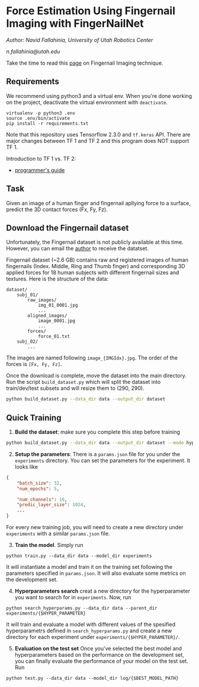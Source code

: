 # Force Estimation Using Fingernail Imaging with FingerNailNet 

_Author: Navid Fallahinia, University of Utah Robotics Center_

_n.fallahinia@utah.edu_

Take the time to read this [page](http://www.cs.utah.edu/~jmh/Fingernail/index.html) on Fingernail Imaging technique.

## Requirements

We recommend using python3 and a virtual env. When you're done working on the project, deactivate the virtual environment with `deactivate`.

```
virtualenv -p python3 .env
source .env/bin/activate
pip install -r requirements.txt
```

Note that this repository uses Tensorflow 2.3.0 and `tf.keras` API. There are major changes between TF 1 and TF 2 and this program does NOT support TF 1. 

Introduction to TF 1 vs. TF 2:
- [programmer's guide](https://www.tensorflow.org/guide/migrate)



## Task

Given an image of a human finger and fingernail apllying force to a surface, predict the 3D contact forces (Fx, Fy, Fz).

## Download the Fingernail dataset

Unfortunately, the Fingernail dataset is not publicly available at this time. However, you can email the [author](n.fallahinia@utah.edu) to receive the datatset. 

Fingernail dataset (~2.6 GB) contains raw and registered images of human fingernails (Index. Middle, Ring and Thumb finger) and corresponding 3D applied forces for 18 human subjects with different fingernail sizes and textures.
Here is the structure of the data:

```
dataset/
    subj_01/
        raw_images/
            img_01_0001.jpg
            ...
        aligned_images/
            image_0001.jpg
            ...
        forces/
            force_01.txt
    subj_02/
        ...
```

The images are named following `image_{IMGIdx}.jpg`. The order of the forces is `[Fx, Fy, Fz]`.

Once the download is complete, move the dataset into the main directory.
Run the script `build_dataset.py` which will split the dataset into train/dev/test subsets and will resize them to (290, 290).

```bash
python build_dataset.py --data_dir data --output_dir dataset
```

## Quick Training

1. **Build the dataset**: make sure you complete this step before training

```bash
python build_dataset.py --data_dir data --output_dir dataset --mode hyper
```

2. **Setup the parameters**: There is a `params.json` file for you under the `experiments` directory. You can set the parameters for the experiment. It looks like

```json
{
    "batch_size": 32,
    "num_epochs": 5,

    "num_channels": 16,
    "predic_layer_size": 1024,
    ...
}
```

For every new training job, you will need to create a new directory under `experiments` with a similar `params.json` file.

3. **Train the model**. Simply run

```
python train.py --data_dir data --model_dir experiments
```

It will instantiate a model and train it on the training set following the parameters specified in `params.json`. It will also evaluate some metrics on the development set.

4. **Hyperparameters search** creat a new directory for the hyperparameter you want to search for in `experiments`. Now, run

```
python search_hyperparams.py --data_dir data --parent_dir experiments/{$HYPER_PARAMETER}
```

It will train and evaluate a model with different values of the spesified hyperparametrs defined in `search_hyperparams.py` and create a new directory for each experiment under `experiments/{$HYPER_PARAMETER}/`.

5. **Evaluation on the test set** Once you've selected the best model and hyperparameters based on the performance on the development set, you can finally evaluate the performance of your model on the test set. Run

```
python test.py --data_dir data --model_dir log/{$BEST_MODEL_PATH}
```
